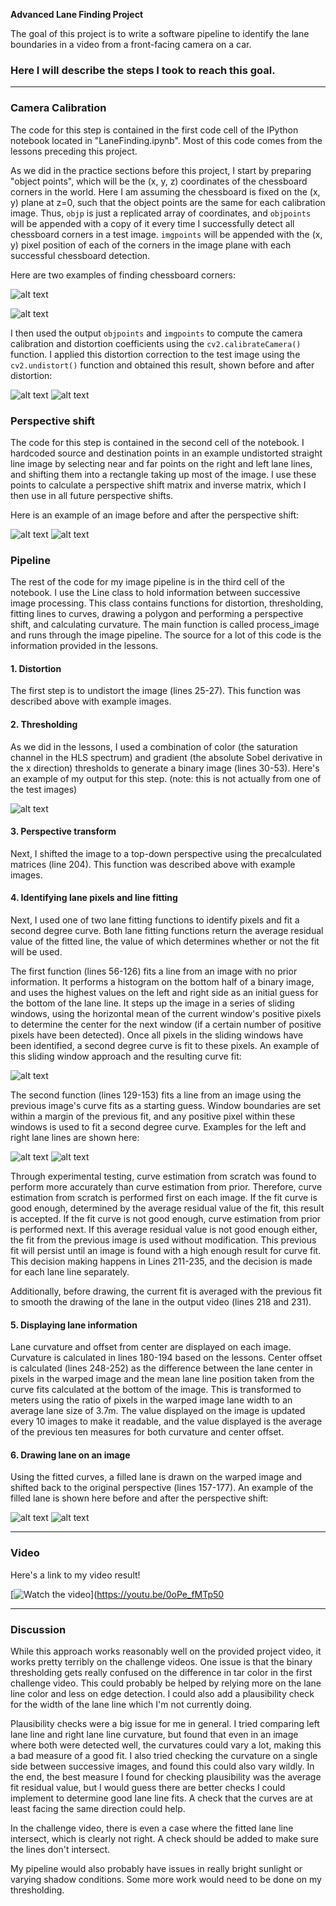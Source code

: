 **Advanced Lane Finding Project**

The goal of this project is to write a software pipeline to identify the lane boundaries in a video from a front-facing camera on a car. 

[//]: # (Image References)

[image1]: ./output_images/chessboard1.png "Finding chessboard corners"
[image2]: ./output_images/chessboard2.png "Finding chessboard corners"
[image3]: ./output_images/chessboard1dist.png "Raw camera image"
[image4]: ./output_images/chessboard1undist.png "Undistorted camera image"
[image5]: ./output_images/fill_poly.png "Using fitted lines to draw a polygon"
[image6]: ./output_images/perShiftpoly.png "Polygon after perspective shift"
[image7]: ./output_images/perTransAft.png "After perspective shift"
[image8]: ./output_images/perTransb4.png "Before perspective shift"
[image9]: ./output_images/rectangles.png "Using sliding window approach"
[image10]: ./output_images/thresholding.png "Thresholding image with color and edges"
[image11]: ./output_images/left_fit.png "Fitting left lane from previous"
[image12]: ./output_images/right_fit.png "Fitting right lane from previous"
[image13]: ./output_images/cover_image.png "Watch the video!"


### Here I will describe the steps I took to reach this goal.

---


### Camera Calibration


The code for this step is contained in the first code cell of the IPython notebook located in "LaneFinding.ipynb". Most of this code comes from the lessons preceding this project.  

As we did in the practice sections before this project, I start by preparing "object points", which will be the (x, y, z) coordinates of the chessboard corners in the world. Here I am assuming the chessboard is fixed on the (x, y) plane at z=0, such that the object points are the same for each calibration image.  Thus, `objp` is just a replicated array of coordinates, and `objpoints` will be appended with a copy of it every time I successfully detect all chessboard corners in a test image.  `imgpoints` will be appended with the (x, y) pixel position of each of the corners in the image plane with each successful chessboard detection.  

Here are two examples of finding chessboard corners:


![alt text][image1]


![alt text][image2]

I then used the output `objpoints` and `imgpoints` to compute the camera calibration and distortion coefficients using the `cv2.calibrateCamera()` function.  I applied this distortion correction to the test image using the `cv2.undistort()` function and obtained this result, shown before and after distortion: 

![alt text][image3]
![alt text][image4]


### Perspective shift

The code for this step is contained in the second cell of the notebook. I hardcoded source and destination points in an example undistorted straight line image by selecting near and far points on the right and left lane lines, and shifting them into a rectangle taking up most of the image. I use these points to calculate a perspective shift matrix and inverse matrix, which I then use in all future perspective shifts.

Here is an example of an image before and after the perspective shift:

![alt text][image8]
![alt text][image7]


### Pipeline 

The rest of the code for my image pipeline is in the third cell of the notebook. I use the Line class to hold information between successive image processing. This class contains functions for distortion, thresholding, fitting lines to curves, drawing a polygon and performing a perspective shift, and calculating curvature. The main function is called process_image and runs through the image pipeline. The source for a lot of this code is the information provided in the lessons.

#### 1. Distortion 

The first step is to undistort the image (lines 25-27). This function was described above with example images.

#### 2. Thresholding 

As we did in the lessons, I used a combination of color (the saturation channel in the HLS spectrum) and gradient (the absolute Sobel derivative in the x direction) thresholds to generate a binary image (lines 30-53).  Here's an example of my output for this step.  (note: this is not actually from one of the test images)

![alt text][image10]

#### 3. Perspective transform

Next, I shifted the image to a top-down perspective using the precalculated matrices (line 204). This function was described above with example images.

#### 4. Identifying lane pixels and line fitting

Next, I used one of two lane fitting functions to identify pixels and fit a second degree curve. Both lane fitting functions return the average residual value of the fitted line, the value of which determines whether or not the fit will be used.

The first function (lines 56-126) fits a line from an image with no prior information. It performs a histogram on the bottom half of a binary image, and uses the highest values on the left and right side as an initial guess for the bottom of the lane line. It steps up the image in a series of sliding windows, using the horizontal mean of the current window's positive pixels to determine the center for the next window (if a certain number of positive pixels have been detected). Once all pixels in the sliding windows have been identified, a second degree curve is fit to these pixels. An example of this sliding window approach and the resulting curve fit:

![alt text][image9]

The second function (lines 129-153) fits a line from an image using the previous image's curve fits as a starting guess. Window boundaries are set within a margin of the previous fit, and any positive pixel within these windows is used to fit a second degree curve. Examples for the left and right lane lines are shown here:

![alt text][image11]
![alt text][image12]

Through experimental testing, curve estimation from scratch was found to perform more accurately than curve estimation from prior. Therefore, curve estimation from scratch is performed first on each image. If the fit curve is good enough, determined by the average residual value of the fit, this result is accepted. If the fit curve is not good enough, curve estimation from prior is performed next. If this average residual value is not good enough either, the fit from the previous image is used without modification. This previous fit will persist until an image is found with a high enough result for curve fit. This decision making happens in Lines 211-235, and the decision is made for each lane line separately.

Additionally, before drawing, the current fit is averaged with the previous fit to smooth the drawing of the lane in the output video (lines 218 and 231).

#### 5. Displaying lane information

Lane curvature and offset from center are displayed on each image. Curvature is calculated in lines 180-194 based on the lessons. Center offset is calculated (lines 248-252) as the difference between the lane center in pixels in the warped image and the mean lane line position taken from the curve fits calculated at the bottom of the image. This is transformed to meters using the ratio of pixels in the warped image lane width to an average lane size of 3.7m. The value displayed on the image is updated every 10 images to make it readable, and the value displayed is the average of the previous ten measures for both curvature and center offset.

#### 6. Drawing lane on an image

Using the fitted curves, a filled lane is drawn on the warped image and shifted back to the original perspective (lines 157-177). An example of the filled lane is shown here before and after the perspective shift:

![alt text][image5]
![alt text][image6]

---

### Video

Here's a link to my video result!

[![Watch the video][image13]](https://youtu.be/0oPe_fMTp50

---

### Discussion

While this approach works reasonably well on the provided project video, it works pretty terribly on the challenge videos. One issue is that the binary thresholding gets really confused on the difference in tar color in the first challenge video. This could probably be helped by relying more on the lane line color and less on edge detection. I could also add a plausibility check for the width of the lane line which I'm not currently doing. 

Plausibility checks were a big issue for me in general. I tried comparing left lane line and right lane line curvature, but found that even in an image where both were detected well, the curvatures could vary a lot, making this a bad measure of a good fit. I also tried checking the curvature on a single side between successive images, and found this could also vary wildly. In the end, the best measure I found for checking plausibility was the average fit residual value, but I would guess there are better checks I could implement to determine good lane line fits. A check that the curves are at least facing the same direction could help.

In the challenge video, there is even a case where the fitted lane line intersect, which is clearly not right. A check should be added to make sure the lines don't intersect.

My pipeline would also probably have issues in really bright sunlight or varying shadow conditions. Some more work would need to be done on my thresholding.
